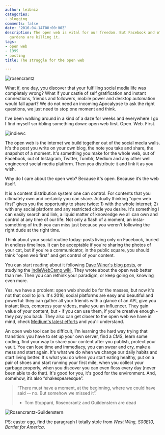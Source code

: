 ```yaml
---
author: leibniz
categories:
- blogging
comments: false
date: '2016-04-14T00:00:00Z'
description: The open web is vital for our freedom. But Facebook and other walled
  gardens are killing it.
tags:
- open web
- 1999
- posting
title: The struggle for the open web

---
```

![rosencrantz](/images/vault/rosencrantz.jpg)

What if, one day, you discover that your fulfilling social media life was completely wrong? What if your castle of self gratification and instant connections, friends and followers, mobile power and desktop automation would fall apart? We do not need an incoming Apocalypse to ask the right questions, we just need to stop one moment and think.

I've been walking around in a kind of a daze for weeks and everywhere I go I find myself scribbling something down: open web first. Open. Web. First. 

![indiewc](/images/vault/indiewc.jpg)

The open web is the internet we build together out of the social media walls. It's the post you write on your own blog, the note you take and share, the snapshot of a moment. It's something you make for the whole web, out of Facebook, out of Instagram, Twitter, Tumblr, Medium and any other well engineered social media platform. Then you distribute it and link it as you wish.

Why do I care about the open web? Because it's open. Because it’s the web itself.

It is a content distribution system one can control. For contents that you ultimately own and certainly you can share. Actually thinking "open web first" gives you the opportunity to share twice: 1) with the whole internet; 2) with any social platform and any restricted circle you desire. 
It's something I can easily search and link, a liquid matter of knowledge we all can own and control at any time of our life. Not only a flash of a moment, an insta-something of truth you can miss just because you weren't following the right dude at the right time.

Think about your social routine today: posts living only on Facebook, buried in endless timelines. It can be acceptable if you're sharing the photos of your cat, but if you're a communicator, in the public square, you should think "open web first" and get control of your content. 

You can start reading about it following [Dave Winer's blog posts](https://scripting.com/liveblog/users/davewiner/2016/01/07/0801.html), or studying the [IndieWebCamp wiki](https://indiewebcamp.com/). They wrote about the open web better than me. Then you can rethink your paradigm, or keep going on, knowing even more. 

Yes, we have a problem: open web should be for the masses, but now it's not that cool to join. It's 2016, social platforms are easy and beautiful and powerful: they can gather all your friends with a glance of an API, give you instant likes, compress your videos, make you an influencer. They gain value of your content, but - if you can use them, if you're creative enough - they pay you back. They also can get closer to the open web we have in mind, check [Medium's latest efforts](https://medium.com/the-story/making-medium-more-powerful-for-publishers-39663413a904) and you'll understand.

An open web tool can be difficult, I’m learning the hard way trying that transition: you have to set up your own server, find a CMS, learn some coding, find your way to share your content after you publish, protect your vault. You can lose time and immediacy, you can swear and cry, make a mess and start again. It's what we do when we change our daily habits and start living better. It's what you do when you start eating healthy, put on a pair of shoes and start running your first mile, when you collect your garbage properly, when you discover you can even floss every day (never been able to do that). It's good for you, it's good for the environment. And, somehow, it’s also “shakespearesque”.

> “There must have a moment, at the beginning, where we could have said -- no. But somehow we missed it”.  
> - Tom Stoppard, Rosencrantz and Guildenstern are dead

![Rosencrantz-Guildenstern](/images/vault/guild.jpg)


PS: easter egg, find the paragraph I totally stole from *West Wing, S03E10, Bartlet for America*.
